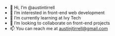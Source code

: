 - 👋 Hi, I’m @austintirrell
- 👀 I’m interested in front-end web development
- 🌱 I’m currently learning at Ivy Tech
- 💞️ I’m looking to collaborate on front-end projects
- 📫 You can reach me at austinjtirrell@gmail.com
